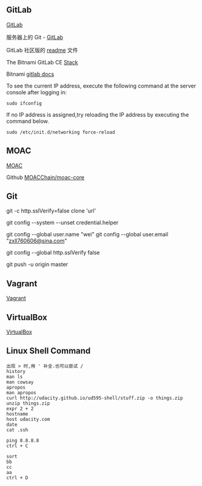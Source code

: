 ## GitLab ##

[GitLab](https://about.gitlab.com/)

服务器上的 Git - [GitLab](https://git-scm.com/book/zh/v2/%E6%9C%8D%E5%8A%A1%E5%99%A8%E4%B8%8A%E7%9A%84-Git-GitLab)

GitLab 社区版的 [readme](https://gitlab.com/gitlab-org/gitlab-ce/tree/master) 文件

The Bitnami GitLab CE [Stack](https://bitnami.com/stack/gitlab)

Bitnami [gitlab docs](https://docs.bitnami.com/virtual-machine/apps/gitlab/)

To see the current IP address, execute the following command at the server console after logging in:

	sudo ifconfig

If no IP address is assigned,try reloading the IP address by executing the command below.

	sudo /etc/init.d/networking force-reload

## MOAC ##

[MOAC](http://www.moacchina.net/)

Github [MOACChain/moac-core](https://github.com/MOACChain/moac-core/wiki)

## Git ##

git -c http.sslVerify=false clone 'url'

git config --system --unset credential.helper

git config --global user.name "wei"
git config --global user.email "zxll760606@sina.com"

git config --global http.sslVerify false  

git push -u origin master

## Vagrant ##

[Vagrant](https://www.vagrantup.com/downloads.html)

## VirtualBox ##

[VirtualBox](https://www.virtualbox.org/wiki/Downloads)

## Linux Shell Command ##

	出现 > 时,用 ' 补全.也可以尝试 /
	history
	man ls
	man cowsay
	apropos
	man apropos
	curl http://udacity.github.io/ud595-shell/stuff.zip -o things.zip
	unzip things.zip
	expr 2 + 2
	hostname
	host udacity.com
	date
	cat .ssh

	ping 8.8.8.8
	ctrl + C
	
	sort
	bb
	cc
	aa
	ctrl + D
